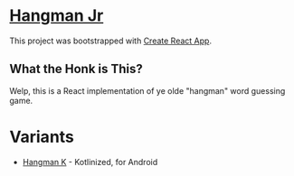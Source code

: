 # [Hangman Jr](https://msukanen.github.io/hangman_jr)

This project was bootstrapped with [Create React App](https://github.com/facebook/create-react-app).

## What the Honk is This?

Welp, this is a React implementation of ye olde "hangman" word guessing game.

# Variants

* [Hangman K](https://github.com/msukanen/hangman_k) - Kotlinized, for Android

